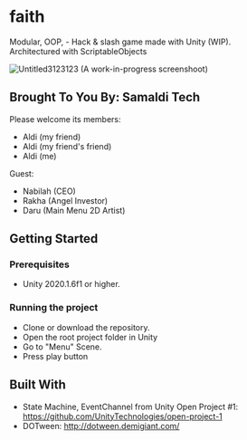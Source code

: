 # faith
Modular, OOP, - Hack & slash game made with Unity (WIP).   
Architectured with ScriptableObjects

![Untitled3123123](https://user-images.githubusercontent.com/57592497/103438584-d17df480-4c66-11eb-8561-3b4740315281.png)
(A work-in-progress screenshoot)


## Brought To You By: Samaldi Tech

Please welcome its members:
- Aldi (my friend)
- Aldi (my friend's friend)
- Aldi (me)

Guest: 
- Nabilah (CEO)
- Rakha (Angel Investor)
- Daru (Main Menu 2D Artist)

## Getting Started
### Prerequisites
- Unity 2020.1.6f1 or higher.
### Running the project
- Clone or download the repository.
- Open the root project folder in Unity
- Go to "Menu" Scene.	
- Press play button


## Built With
- State Machine, EventChannel from Unity Open Project #1:
https://github.com/UnityTechnologies/open-project-1
- DOTween:
http://dotween.demigiant.com/
